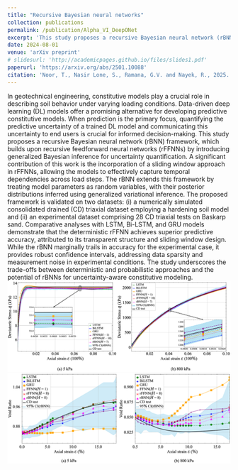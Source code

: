 ```yaml
---
title: "Recursive Bayesian neural networks"
collection: publications
permalink: /publication/Alpha_VI_DeepONet
excerpt: 'This study proposes a recursive Bayesian neural network (rBNN) framework for uncertainty-aware constitutive modelling in  geotechnical engineering, incorporating a sliding window approach to capture temporal dependencies. Validated on numerical and experimental triaxial datasets, the rBNN provides robust confidence intervals, highlighting trade-offs between deterministic and probabilistic models.'
date: 2024-08-01
venue: 'arXiv preprint'
# slidesurl: 'http://academicpages.github.io/files/slides1.pdf'
paperurl: 'https://arxiv.org/abs/2501.10088'
citation: 'Noor, T., Nasir Lone, S., Ramana, G.V. and Nayek, R., 2025. A recursive Bayesian neural network for constitutive modeling of sands under monotonic loading. arXiv e-prints, pp.arXiv-2501.'
---
```


In geotechnical engineering, constitutive models play a crucial role in describing soil behavior under varying loading conditions. Data-driven deep learning (DL) models offer a promising alternative for developing predictive constitutive models. When prediction is the primary focus, quantifying the predictive uncertainty of a trained DL model and communicating this uncertainty to end users is crucial for informed decision-making.
This study proposes a recursive Bayesian neural network (rBNN) framework, which builds upon recursive feedforward neural networks (rFFNNs) by introducing generalized Bayesian inference for uncertainty quantification. A significant contribution of this work is the incorporation of a sliding window approach in rFFNNs, allowing the models to effectively capture temporal dependencies across load steps. The rBNN extends this framework by treating model parameters as random variables, with their posterior distributions inferred using generalized variational inference.
The proposed framework is validated on two datasets: (i) a numerically simulated consolidated drained (CD) triaxial dataset employing a hardening soil model and (ii) an experimental dataset comprising 28 CD triaxial tests on Baskarp sand. Comparative analyses with LSTM, Bi-LSTM, and GRU models demonstrate that the deterministic rFFNN achieves superior predictive accuracy, attributed to its transparent structure and sliding window design. While the rBNN marginally trails in accuracy for the experimental case, it provides robust confidence intervals, addressing data sparsity and measurement noise in experimental conditions. The study underscores the trade-offs between deterministic and probabilistic approaches and the potential of rBNNs for uncertainty-aware constitutive modeling.
![Simulation data](/images/x8.png)
![Experimental](/images/x14.png)

